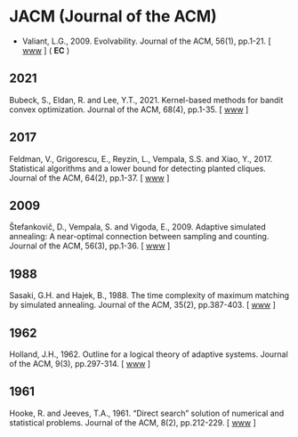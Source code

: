 # JACM (Journal of the ACM)

* Valiant, L.G., 2009. Evolvability. Journal of the ACM, 56(1), pp.1-21. [ [www](https://dl.acm.org/doi/abs/10.1145/1462153.1462156) ] ( **EC** )

## 2021

Bubeck, S., Eldan, R. and Lee, Y.T., 2021. Kernel-based methods for bandit convex optimization. Journal of the ACM, 68(4), pp.1-35. [ [www](https://dl.acm.org/doi/10.1145/3453721) ]

## 2017

Feldman, V., Grigorescu, E., Reyzin, L., Vempala, S.S. and Xiao, Y., 2017. Statistical algorithms and a lower bound for detecting planted cliques. Journal of the ACM, 64(2), pp.1-37. [ [www](https://dl.acm.org/doi/10.1145/3046674) ]

## 2009

Štefankovič, D., Vempala, S. and Vigoda, E., 2009. Adaptive simulated annealing: A near-optimal connection between sampling and counting. Journal of the ACM, 56(3), pp.1-36. [ [www](https://dl.acm.org/doi/abs/10.1145/1516512.1516520) ]

## 1988

Sasaki, G.H. and Hajek, B., 1988. The time complexity of maximum matching by simulated annealing. Journal of the ACM, 35(2), pp.387-403. [ [www](https://dl.acm.org/doi/abs/10.1145/42282.46160) ]

## 1962

Holland, J.H., 1962. Outline for a logical theory of adaptive systems. Journal of the ACM, 9(3), pp.297-314. [ [www](https://dl.acm.org/doi/abs/10.1145/321127.321128) ]

## 1961

Hooke, R. and Jeeves, T.A., 1961. “Direct search” solution of numerical and statistical problems. Journal of the ACM, 8(2), pp.212-229. [ [www](https://dl.acm.org/doi/abs/10.1145/321062.321069) ]
